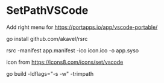 # SetPathVSCode
Add right menu for https://portapps.io/app/vscode-portable/

go install github.com/akavel/rsrc 

rsrc -manifest app.manifest -ico icon.ico -o app.syso

icon from https://icons8.com/icons/set/vscode

<!-- set CGO_ENABLED=0
set GOOS=windows
set GOARCH=amd64 -->
go build -ldflags="-s -w" -trimpath